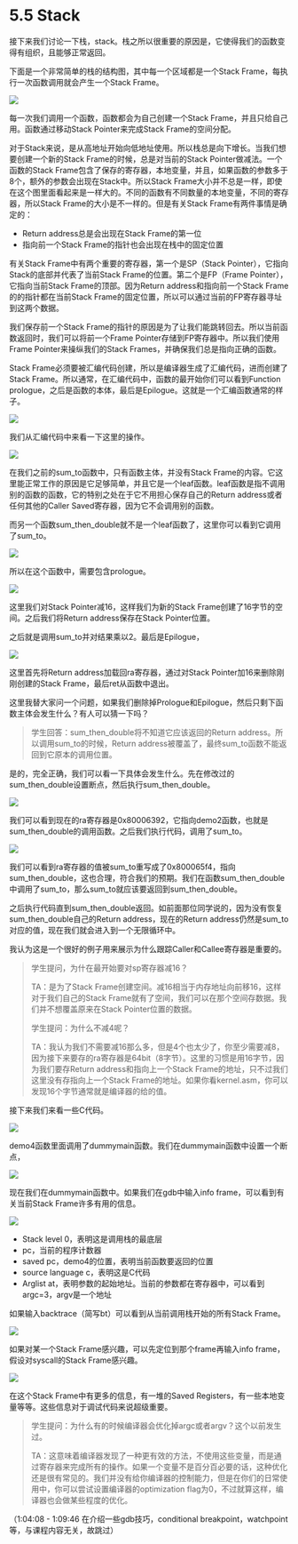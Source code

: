 # 5.5 Stack

接下来我们讨论一下栈，stack。栈之所以很重要的原因是，它使得我们的函数变得有组织，且能够正常返回。

下面是一个非常简单的栈的结构图，其中每一个区域都是一个Stack Frame，每执行一次函数调用就会产生一个Stack Frame。

![](../.gitbook/assets/image%20%28263%29.png)

每一次我们调用一个函数，函数都会为自己创建一个Stack Frame，并且只给自己用。函数通过移动Stack Pointer来完成Stack Frame的空间分配。

对于Stack来说，是从高地址开始向低地址使用。所以栈总是向下增长。当我们想要创建一个新的Stack Frame的时候，总是对当前的Stack Pointer做减法。一个函数的Stack Frame包含了保存的寄存器，本地变量，并且，如果函数的参数多于8个，额外的参数会出现在Stack中。所以Stack Frame大小并不总是一样，即使在这个图里面看起来是一样大的。不同的函数有不同数量的本地变量，不同的寄存器，所以Stack Frame的大小是不一样的。但是有关Stack Frame有两件事情是确定的：

* Return address总是会出现在Stack Frame的第一位
* 指向前一个Stack Frame的指针也会出现在栈中的固定位置

有关Stack Frame中有两个重要的寄存器，第一个是SP（Stack Pointer），它指向Stack的底部并代表了当前Stack Frame的位置。第二个是FP（Frame Pointer），它指向当前Stack Frame的顶部。因为Return address和指向前一个Stack Frame的的指针都在当前Stack Frame的固定位置，所以可以通过当前的FP寄存器寻址到这两个数据。

我们保存前一个Stack Frame的指针的原因是为了让我们能跳转回去。所以当前函数返回时，我们可以将前一个Frame Pointer存储到FP寄存器中。所以我们使用Frame Pointer来操纵我们的Stack Frames，并确保我们总是指向正确的函数。

Stack Frame必须要被汇编代码创建，所以是编译器生成了汇编代码，进而创建了Stack Frame。所以通常，在汇编代码中，函数的最开始你们可以看到Function prologue，之后是函数的本体，最后是Epilogue。这就是一个汇编函数通常的样子。

![](../.gitbook/assets/image%20%28262%29.png)

我们从汇编代码中来看一下这里的操作。

![](../.gitbook/assets/image%20%28339%29.png)

在我们之前的sum\_to函数中，只有函数主体，并没有Stack Frame的内容。它这里能正常工作的原因是它足够简单，并且它是一个leaf函数。leaf函数是指不调用别的函数的函数，它的特别之处在于它不用担心保存自己的Return address或者任何其他的Caller Saved寄存器，因为它不会调用别的函数。

而另一个函数sum\_then\_double就不是一个leaf函数了，这里你可以看到它调用了sum\_to。

![](../.gitbook/assets/image%20%28264%29.png)

所以在这个函数中，需要包含prologue。

![](../.gitbook/assets/image%20%28285%29.png)

这里我们对Stack Pointer减16，这样我们为新的Stack Frame创建了16字节的空间。之后我们将Return address保存在Stack Pointer位置。

之后就是调用sum\_to并对结果乘以2。最后是Epilogue，

![](../.gitbook/assets/image%20%28347%29.png)

这里首先将Return address加载回ra寄存器，通过对Stack Pointer加16来删除刚刚创建的Stack Frame，最后ret从函数中退出。

这里我替大家问一个问题，如果我们删除掉Prologue和Epilogue，然后只剩下函数主体会发生什么？有人可以猜一下吗？

> 学生回答：sum\_then\_double将不知道它应该返回的Return address。所以调用sum\_to的时候，Return address被覆盖了，最终sum\_to函数不能返回到它原本的调用位置。

是的，完全正确，我们可以看一下具体会发生什么。先在修改过的sum\_then\_double设置断点，然后执行sum\_then\_double。

![](../.gitbook/assets/image%20%28254%29.png)

我们可以看到现在的ra寄存器是0x80006392，它指向demo2函数，也就是sum\_then\_double的调用函数。之后我们执行代码，调用了sum\_to。

![](../.gitbook/assets/image%20%28329%29.png)

我们可以看到ra寄存器的值被sum\_to重写成了0x800065f4，指向sum\_then\_double，这也合理，符合我们的预期。我们在函数sum\_then\_double中调用了sum\_to，那么sum\_to就应该要返回到sum\_then\_double。

之后执行代码直到sum\_then\_double返回。如前面那位同学说的，因为没有恢复sum\_then\_double自己的Return address，现在的Return address仍然是sum\_to对应的值，现在我们就会进入到一个无限循环中。

我认为这是一个很好的例子用来展示为什么跟踪Caller和Callee寄存器是重要的。

> 学生提问，为什在最开始要对sp寄存器减16？
>
> TA：是为了Stack Frame创建空间。减16相当于内存地址向前移16，这样对于我们自己的Stack Frame就有了空间，我们可以在那个空间存数据。我们并不想覆盖原来在Stack Pointer位置的数据。
>
> 学生提问：为什么不减4呢？
>
> TA：我认为我们不需要减16那么多，但是4个也太少了，你至少需要减8，因为接下来要存的ra寄存器是64bit（8字节）。这里的习惯是用16字节，因为我们要存Return address和指向上一个Stack Frame的地址，只不过我们这里没有存指向上一个Stack Frame的地址。如果你看kernel.asm，你可以发现16个字节通常就是编译器的给的值。

接下来我们来看一些C代码。

![](../.gitbook/assets/image%20%28209%29.png)

demo4函数里面调用了dummymain函数。我们在dummymain函数中设置一个断点，

![](../.gitbook/assets/image%20%28296%29.png)

现在我们在dummymain函数中。如果我们在gdb中输入info frame，可以看到有关当前Stack Frame许多有用的信息。

![](../.gitbook/assets/image%20%28256%29.png)

* Stack level 0，表明这是调用栈的最底层
* pc，当前的程序计数器
* saved pc，demo4的位置，表明当前函数要返回的位置
* source language c，表明这是C代码
* Arglist at，表明参数的起始地址。当前的参数都在寄存器中，可以看到argc=3，argv是一个地址

如果输入backtrace（简写bt）可以看到从当前调用栈开始的所有Stack Frame。

![](../.gitbook/assets/image%20%28253%29.png)

如果对某一个Stack Frame感兴趣，可以先定位到那个frame再输入info frame，假设对syscall的Stack Frame感兴趣。

![](../.gitbook/assets/image%20%28352%29.png)

在这个Stack Frame中有更多的信息，有一堆的Saved Registers，有一些本地变量等等。这些信息对于调试代码来说超级重要。

> 学生提问：为什么有的时候编译器会优化掉argc或者argv？这个以前发生过。
>
> TA：这意味着编译器发现了一种更有效的方法，不使用这些变量，而是通过寄存器来完成所有的操作。如果一个变量不是百分百必要的话，这种优化还是很有常见的。我们并没有给你编译器的控制能力，但是在你们的日常使用中，你可以尝试设置编译器的optimization flag为0，不过就算这样，编译器也会做某些程度的优化。

（1:04:08 - 1:09:46 在介绍一些gdb技巧，conditional breakpoint，watchpoint等，与课程内容无关，故跳过）

